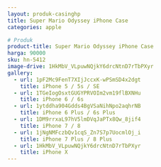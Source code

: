 ```yaml
---
layout: produk-casinghp
title: Super Mario Odyssey iPhone Case
categories: apple

# Produk
product-title: Super Mario Odyssey iPhone Case
harga: 90000
sku: hn-5412
image-drive: 1HkMbV_VLpuwNQjkY6drcNtnD7rTbPXyr
gallery:
  - url: 1pF2Mc9FenT7XIjJccxK-wPSmSD4x2dgt
    title: iPhone 5 / 5s / SE
  - url: 1TGeIogOsxtGUGYPRVOIm2vm19flBXNHu
    title: iPhone 6 / 6s
  - url: 1ytddha904Gdds4BgVSaNihNpo2aqhrNB
    title: iPhone 6 Plus / 6s Plus
  - url: 1DM9rrxaL97hV5lmDVqJaPTx8Qw_8jif4
    title: iPhone 7 / 8
  - url: 1jNgNMFczbQv1cqS_Zn7S7p7UocmlOj_i
    title: iPhone 7 Plus / 8 Plus
  - url: 1HkMbV_VLpuwNQjkY6drcNtnD7rTbPXyr
    title: iPhone X
---
```

